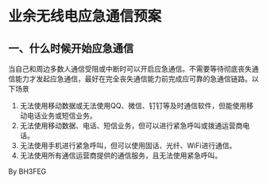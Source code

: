 # 业余无线电应急通信预案
## 一、什么时候开始应急通信
当自己和周边多数人通信受阻或中断时可以开启应急通信。不需要等待彻底丧失通信能力才发起应急通信，最好在完全丧失通信能力前完成应可靠的急通信链路。以下场景  
1. 无法使用移动数据或无法使用QQ、微信、钉钉等及时通信软件，但能使用移动电话业务或短信业务。
2. 无法使用移动数据、电话、短信业务，但可以进行紧急呼叫或拨通运营商电话。
3. 无法使用手机进行紧急呼叫，但可以使用固话、光纤、WiFi进行通信。
4. 无法使用所有通信运营商提供的通信服务，且无法使用紧急呼叫。

  
By BH3FEG
